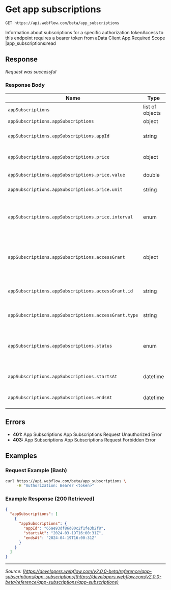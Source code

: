 # Get app subscriptions

```
GET https://api.webflow.com/beta/app_subscriptions
```

Information about subscriptions for a specific authorization tokenAccess to this endpoint requires a bearer token from aData Client App.Required Scope |app_subscriptions:read


## Response

_Request was successful_

### Response Body

| Name | Type | Optional | Description |
|---|---|---|---|
| `appSubscriptions` | list of objects | No | N/A |
| `appSubscriptions.appSubscriptions` | object | No | N/A |
| `appSubscriptions.appSubscriptions.appId` | string | No | The unique ID of the App |
| `appSubscriptions.appSubscriptions.price` | object | No | The price of the Subscription |
| `appSubscriptions.appSubscriptions.price.value` | double | No | Price in cents |
| `appSubscriptions.appSubscriptions.price.unit` | string | No | Currency unit |
| `appSubscriptions.appSubscriptions.price.interval` | enum | No | Interval of payment (Values: MONTHLY, YEARLY, ONE_TIME) |
| `appSubscriptions.appSubscriptions.accessGrant` | object | No | Information about the granted access for the subscription. |
| `appSubscriptions.appSubscriptions.accessGrant.id` | string | No | The unique ID of the granted resource |
| `appSubscriptions.appSubscriptions.accessGrant.type` | string | No | The type of granted resource |
| `appSubscriptions.appSubscriptions.status` | enum | No | Status of the subscription (Values: active, cancelled, past due) |
| `appSubscriptions.appSubscriptions.startsAt` | datetime | No | Start time of the current billing period |
| `appSubscriptions.appSubscriptions.endsAt` | datetime | No | End time of the current billing period |




## Errors

* **401:** App Subscriptions App Subscriptions Request Unauthorized Error
* **403:** App Subscriptions App Subscriptions Request Forbidden Error




## Examples

### Request Example (Bash)

```bash
curl https://api.webflow.com/beta/app_subscriptions \
     -H "Authorization: Bearer <token>"
```

### Example Response (200 Retrieved)

```json
{
  "appSubscriptions": [
    {
      "appSubscriptions": {
        "appId": "65ae93df86d80c2f1fe3b2f8",
        "startsAt": "2024-03-19T16:00:31Z",
        "endsAt": "2024-04-19T16:00:31Z"
      }
    }
  ]
}
```


---
*Source: [https://developers.webflow.com/v2.0.0-beta/reference/app-subscriptions/app-subscriptions](https://developers.webflow.com/v2.0.0-beta/reference/app-subscriptions/app-subscriptions)*
